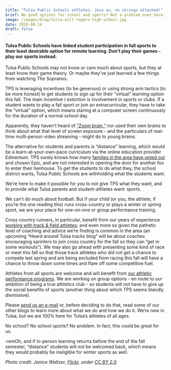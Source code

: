 ```yaml
---
title: "Tulsa Public Schools athletes: Join us, no strings attached!"
brief: No good options for school and sports? Not a problem over here. 
image: /images/blog/tulsa-will-rogers-high-school.jpg
date: 2020-08-14
draft: false
---
```

<h4>Tulsa Public Schools have linked student participation in fall sports to their least desirable option for remote learning. Don’t play their games - play our sports instead.</h4>

Tulsa Public Schools may not know or care much about sports, but they at least know their game theory. Or maybe they’ve just learned a few things from watching The Sopranos.

TPS is leveraging incentives (to be generous) or using strong arm tactics (to be more honest) to get students to sign up for their “virtual” learning option this fall. The main incentive / extortion is involvement in sports or clubs. If a student wants to play a fall sport or join an extracurricular, they have to take the “virtual” option, which means staring at a computer screen continuously for the duration of a normal school day. 

Apparently, they haven’t heard of [“Zoom brain,”](https://www.nationalgeographic.com/science/2020/04/coronavirus-zoom-fatigue-is-taxing-the-brain-here-is-why-that-happens/) nor used their own brains to think about what that level of screen exposure - and the particulars of real-time multi-person video streaming - might do to young brains. 

The alternative for students and parents is “distance” learning, which would be a learn-at-your-own-pace curriculum via the online education provider Edmentum. TPS surely knows how many [families in the area have opted out](https://tulsaathleticsclub.com/blog/tulsa-athletics-club-sports-pod/) and chosen Epic, and are not interested in opening the door for another fox to enter their henhouse. To get the students to do what they, the school district wants, Tulsa Public Schools are withholding what the students want.

We’re here to make it possible for you to not give TPS what they want, and to provide what Tulsa parents and student-athletes want: sports.

We can’t do much about football. But if your child (or you, the athlete, if you’re the one reading this) runs cross-country or plays a winter or spring sport, we are your place for one-on-one or group performance training. 

Cross country runners, in particular, benefit from our years of experience [working with track & field athletes](https://tulsaathleticsclub.com/coaches/george_perry/); and even more so given the pathetic level of coaching and advice we’re finding is common in the area (an upcoming “Heard around Tulsa tracks blog” will be about coaches encouraging sprinters to join cross country for the fall so they can “get in some workouts”). We may also go ahead with presenting some kind of race or meet this fall so that those track athletes who did not get a chance to compete last spring and are being excluded from racing this fall will have a chance to throw down some times and flare off some competitive fuel.

Athletes from all sports are welcome and will benefit from [our athletic performance programs](coachup.com/me/georgeperry
). We are working on group options - en route to our ambition of being a true athletics club - so students will not have to give up the social benefits of sports (another thing about which TPS seems blandly dismissive).

Please <a href="emailto:george.perry@austintrackclub.com">send us an e-mail</a> or, before deciding to do that, read some of our other blogs to learn more about what we do and how we do it. We’re new in Tulsa, but we are 100% here for Tulsa’s athletes of all ages.

No school? No school sports? No problem. In fact, this could be great for us.

<emOh, and if in-person learning returns before the end of the fall semester, “distance” students will not be welcomed back, which means they would probably be ineligible for winter sports as well.</em>

<em>Photo credit: Janice Waltzer, [Flickr](https://flic.kr/p/azXmu), under [CC BY 2.0](https://creativecommons.org/licenses/by/2.0/).</em>
